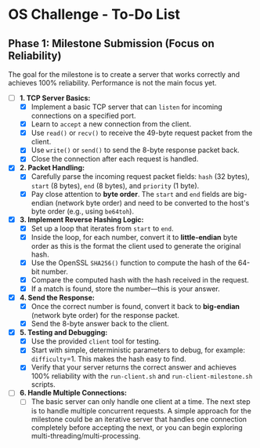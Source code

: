 # OS Challenge - To-Do List

## Phase 1: Milestone Submission (Focus on Reliability)

The goal for the milestone is to create a server that works correctly and achieves 100% reliability. Performance is not the main focus yet.

- [ ] **1. TCP Server Basics:**
    - [X] Implement a basic TCP server that can `listen` for incoming connections on a specified port.
    - [X] Learn to `accept` a new connection from the client.
    - [X] Use `read()` or `recv()` to receive the 49-byte request packet from the client.
    - [X] Use `write()` or `send()` to send the 8-byte response packet back.
    - [X] Close the connection after each request is handled.

- [X] **2. Packet Handling:**
    - [X] Carefully parse the incoming request packet fields: `hash` (32 bytes), `start` (8 bytes), `end` (8 bytes), and `priority` (1 byte).
    - [X] Pay close attention to **byte order**. The `start` and `end` fields are big-endian (network byte order) and need to be converted to the host's byte order (e.g., using `be64toh`).

- [X] **3. Implement Reverse Hashing Logic:**
    - [X] Set up a loop that iterates from `start` to `end`.
    - [X] Inside the loop, for each number, convert it to **little-endian** byte order as this is the format the client used to generate the original hash.
    - [X] Use the OpenSSL `SHA256()` function to compute the hash of the 64-bit number.
    - [X] Compare the computed hash with the hash received in the request.
    - [X] If a match is found, store the number—this is your answer.

- [X] **4. Send the Response:**
    - [X] Once the correct number is found, convert it back to **big-endian** (network byte order) for the response packet.
    - [X] Send the 8-byte answer back to the client.

- [X] **5. Testing and Debugging:**
    - [X] Use the provided `client` tool for testing.
    - [X] Start with simple, deterministic parameters to debug, for example: `difficulty`=1. This makes the hash easy to find.
    - [X] Verify that your server returns the correct answer and achieves 100% reliability with the `run-client.sh` and `run-client-milestone.sh` scripts.

- [ ] **6. Handle Multiple Connections:**
    - [ ] The basic server can only handle one client at a time. The next step is to handle multiple concurrent requests. A simple approach for the milestone could be an iterative server that handles one connection completely before accepting the next, or you can begin exploring multi-threading/multi-processing.